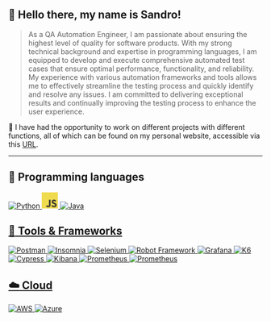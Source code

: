 ## 💜 Hello there, my name is <strong>Sandro!</strong>

> As a QA Automation Engineer, I am passionate about ensuring the highest level of quality for software products. With my strong technical background and expertise in programming languages, I am equipped to develop and execute comprehensive automated test cases that ensure optimal performance, functionality, and reliability. My experience with various automation frameworks and tools allows me to effectively streamline the testing process and quickly identify and resolve any issues. I am committed to delivering exceptional results and continually improving the testing process to enhance the user experience.

🔭 I have had the opportunity to work on different projects with different functions, all of which can be found on my personal website, accessible via this [URL](https://sandrofioriojr.webflow.io/).

----

## 🚀 Programming languages

<a href="#"><img height="32" src="https://miro.medium.com/v2/resize:fit:512/1*ztqS5rRI29GHxZa6uPF2UA.png" alt="Python"/>
<a href="#"><img height="32" src="https://raw.githubusercontent.com/github/explore/80688e429a7d4ef2fca1e82350fe8e3517d3494d/topics/javascript/javascript.png" alt="Javascript"/>
<a href="#"><img height="32" src="https://developer.asustor.com/uploadIcons/0020_999_1596443497_JAVA.png" alt="Java"/>


## :hammer:	Tools & Frameworks
<a href="https://www.postman.com/"><img height="32" src="https://media.slid.es/uploads/327261/images/5065937/pm-logo-vert.png" alt="Postman"/></code>
<a href="https://insomnia.rest/"><img height="32" src="https://dashboard.snapcraft.io/site_media/appmedia/2018/04/twitter-card-icon.png" alt="Insomnia"/>
<a href="https://www.selenium.dev/"><img height="32" src="https://softwarereviews.s3.amazonaws.com/production/favicons/offerings/7361/original/1_v7l9L2x3DkOzcnAhDbYNmQ.png" alt="Selenium"/>
<a href="https://robotframework.org/"><img height="32" src="https://static-00.iconduck.com/assets.00/file-type-robotframework-icon-256x256-s27aqokv.png" alt="Robot Framework"/>
<a href="https://grafana.com/"><img height="32" src="https://cf.appdrag.com/dashboard-openvm-clo-b2d42c/uploads/1200px-Grafana-logo-Wa6i.png" alt="Grafana"/>
<a href="https://k6.io/"><img height="32" src="https://cdn-1.webcatalog.io/catalog/k6-cloud/k6-cloud-icon-filled-256.png?v=1675593279365" alt="K6"/>
<a href="https://www.cypress.io/"><img height="32" src="https://static-00.iconduck.com/assets.00/cypress-icon-256x256-mza5xipb.png" alt="Cypress"/>
<a href="https://www.elastic.co/kibana/"><img height="32" src="https://dashboard.snapcraft.io/site_media/appmedia/2018/01/kibana_txqrBh4.png" alt="Kibana"/>
<a href="https://prometheus.io/"><img height="32" src="https://d2m06gn7cjwia2.cloudfront.net/prometheus.png" alt="Prometheus"/>
<a href="https://git-scm.com/"><img height="32" src="https://pbs.twimg.com/profile_images/603998639879524353/hsgXEiRX_400x400.png" alt="Prometheus"/>

## :cloud: Cloud
<a href="#"><img height="32" src="https://pcr.cloud-mercato.com/static/img/logos/aws.png" alt="AWS"/>
<a href="#"><img height="32" src="https://assets.cloud.im/prod/ux1/images/logos/azure/azure-2x.png" alt="Azure"/>
